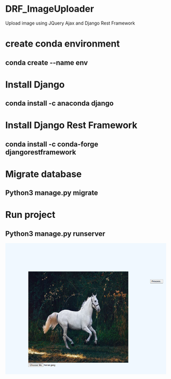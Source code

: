 # DRF_ImageUploader
Upload image using JQuery Ajax and Django Rest Framework

# create conda environment 
  ## conda create --name env
# Install Django 
  ## conda install -c anaconda django
# Install Django Rest Framework
  ## conda install -c conda-forge djangorestframework
# Migrate database
  ## Python3 manage.py migrate
# Run project 
   ## Python3 manage.py runserver
 

 [![Watch the video](uploader.png)](https://www.youtube.com/watch?v=6E_1sSLFB6A)
